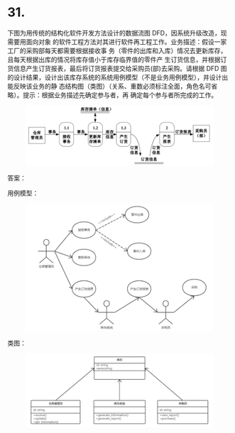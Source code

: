 # 31.

下图为用传统的结构化软件开发方法设计的数据流图 DFD，因系统升级改造，现需要用面向对象 的软件工程方法对其进行软件再工程工作。业务描述：假设一家工厂的采购部每天都需要根据接收事 务（零件的出库和入库）情况去更新库存，且每天根据出库的情况将库存值小于库存临界值的零件产 生订货信息，并根据订货信息产生订货报表，最后将订货报表提交给采购员(部)去采购。请根据 DFD 图的设计结果，设计出该库存系统的系统用例模型（不是业务用例模型），并设计出能反映该业务的静 态结构图（类图）（关系、重数必须标注全面，角色名可省略）。提示：根据业务描述先确定参与者，再 确定每个参与者所完成的工作。

<figure><img src="../.gitbook/assets/image (40).png" alt=""><figcaption></figcaption></figure>



答案：



用例模型：

<figure><img src="../.gitbook/assets/image (41).png" alt=""><figcaption></figcaption></figure>



类图：

<figure><img src="../.gitbook/assets/image (42).png" alt=""><figcaption></figcaption></figure>
